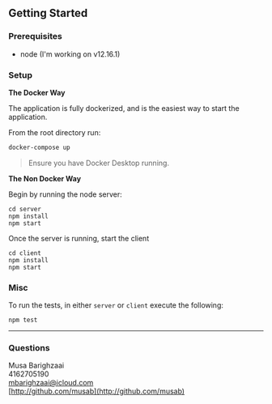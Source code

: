 ## Getting Started

### Prerequisites

- node (I'm working on v12.16.1)

### Setup

**The Docker Way**

The application is fully dockerized, and is the easiest way to start the application.

From the root directory run:

```bash
docker-compose up
```

> Ensure you have Docker Desktop running.

**The Non Docker Way**

Begin by running the node server:

```
cd server
npm install
npm start
```

Once the server is running, start the client

```
cd client
npm install
npm start
```

### Misc

To run the tests, in either `server` or `client` execute the following:

```
npm test
```

---

### Questions

Musa Barighzaai
<br>
4162705190
<br>
mbarighzaai@icloud.com
<br>
[http://github.com/musab](http://github.com/musab)
